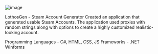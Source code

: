 ![image](https://user-images.githubusercontent.com/39221871/212584042-4572cd71-6a50-4044-b363-857d021481ce.png)

LothosGen - Steam Account Generator
Created an application that generated usable Steam Accounts. The application used proxies with random strings along with options to create a highly customized realistic-looking account.

Programming Languages - C#, HTML, CSS, JS
Frameworks - .NET Winforms
